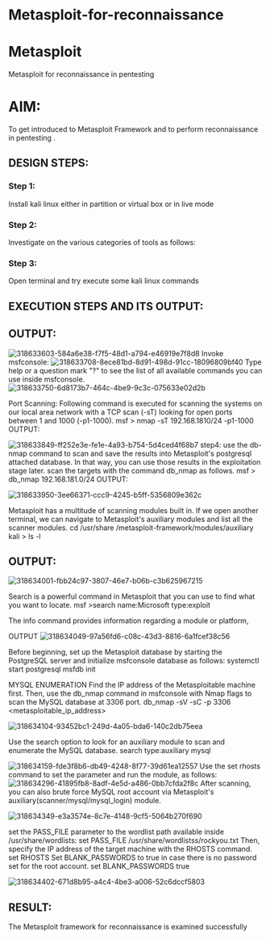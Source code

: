 # Metasploit-for-reconnaissance
# Metasploit
Metasploit for reconnaissance in pentesting

# AIM:

To get introduced to Metasploit Framework and to  perform reconnaissance  in pentesting .

## DESIGN STEPS:

### Step 1:

Install kali linux either in partition or virtual box or in live mode

### Step 2:

Investigate on the various categories of tools as follows:

### Step 3:

Open terminal and try execute some kali linux commands

## EXECUTION STEPS AND ITS OUTPUT:


## OUTPUT:
![318633603-584a6e38-f7f5-48d1-a794-e46919e7f8d8](https://github.com/Gokul0117/Metasploit-for-reconnaissance/assets/121165938/83388a44-70c7-4e61-bbdd-d47509b07a85)
Invoke msfconsole:
![318633708-8ece81bd-8d91-498d-91cc-18096809bf40](https://github.com/Gokul0117/Metasploit-for-reconnaissance/assets/121165938/2b160899-00ef-435b-b292-854323962c37)
Type help or a question mark "?" to see the list of all available commands you can use inside msfconsole.
![318633750-6d8173b7-464c-4be9-9c3c-075633e02d2b](https://github.com/Gokul0117/Metasploit-for-reconnaissance/assets/121165938/28a85605-122f-44fc-afcc-ef9b8c26d2c2)

Port Scanning: Following command is executed for scanning the systems on our local area network with a TCP scan (-sT) looking for open ports between 1 and 1000 (-p1-1000). msf > nmap -sT 192.168.1810/24 -p1-1000 OUTPUT:

![318633849-ff252e3e-fe1e-4a93-b754-5d4ced4f68b7](https://github.com/Gokul0117/Metasploit-for-reconnaissance/assets/121165938/a0d6078d-29cf-4278-904a-367bd480f4d8)
step4: use the db-nmap command to scan and save the results into Metasploit's postgresql attached database. In that way, you can use those results in the exploitation stage later.
scan the targets with the command db_nmap as follows. msf > db_nmap 192.168.181.0/24 OUTPUT:

![318633950-3ee66371-ccc9-4245-b5ff-5356809e362c](https://github.com/Gokul0117/Metasploit-for-reconnaissance/assets/121165938/08399c5c-1ded-4f83-bbfc-d4449d8c3514)

Metasploit has a multitude of scanning modules built in. If we open another terminal, we can navigate to Metasploit's auxiliary modules and list all the scanner modules. cd /usr/share /metasploit-framework/modules/auxiliary kali > ls -l


## OUTPUT:
![318634001-fbb24c97-3807-46e7-b06b-c3b625967215](https://github.com/Gokul0117/Metasploit-for-reconnaissance/assets/121165938/96f67657-2e96-487b-9195-6c16e26cd09e)

Search is a powerful command in Metasploit that you can use to find what you want to locate. msf >search name:Microsoft type:exploit

The info command provides information regarding a module or platform,

OUTPUT
![318634049-97a56fd6-c08c-43d3-8816-6a1fcef38c56](https://github.com/Gokul0117/Metasploit-for-reconnaissance/assets/121165938/440e13d8-e288-4cf5-b96f-b682454ad209)

Before beginning, set up the Metasploit database by starting the PostgreSQL server and initialize msfconsole database as follows: systemctl start postgresql msfdb init

MYSQL ENUMERATION Find the IP address of the Metasploitable machine first. Then, use the db_nmap command in msfconsole with Nmap flags to scan the MySQL database at 3306 port. db_nmap -sV -sC -p 3306 <metasploitable_ip_address>

![318634104-93452bc1-249d-4a05-bda6-140c2db75eea](https://github.com/Gokul0117/Metasploit-for-reconnaissance/assets/121165938/fcb24ff7-399a-43e8-8df2-8f3bd2b7b2c5)

Use the search option to look for an auxiliary module to scan and enumerate the MySQL database. search type:auxiliary mysql

![318634159-fde3f8b6-db49-4248-8f77-39d61ea12557](https://github.com/Gokul0117/Metasploit-for-reconnaissance/assets/121165938/97a457a8-b469-40df-9321-0836bade9b86)
Use the set rhosts command to set the parameter and run the module, as follows:
![318634296-41895fb8-8adf-4e5d-a486-0bb7cfda2f8c](https://github.com/Gokul0117/Metasploit-for-reconnaissance/assets/121165938/7657f644-a3ff-46c4-ba96-b73589ae6cf6)
After scanning, you can also brute force MySQL root account via Metasploit's auxiliary(scanner/mysql/mysql_login) module.

![318634349-e3a3574e-8c7e-4148-9cf5-5064b270f690](https://github.com/Gokul0117/Metasploit-for-reconnaissance/assets/121165938/e6714690-71fd-439d-872a-c55395881fe2)

set the PASS_FILE parameter to the wordlist path available inside /usr/share/wordlists: set PASS_FILE /usr/share/wordlistss/rockyou.txt Then, specify the IP address of the target machine with the RHOSTS command. set RHOSTS Set BLANK_PASSWORDS to true in case there is no password set for the root account. set BLANK_PASSWORDS true

![318634402-671d8b95-a4c4-4be3-a006-52c6dccf5803](https://github.com/Gokul0117/Metasploit-for-reconnaissance/assets/121165938/f8b7d83a-aca2-44df-b654-88f06c7ef341)




## RESULT:
The Metasploit framework for reconnaissance is  examined successfully
